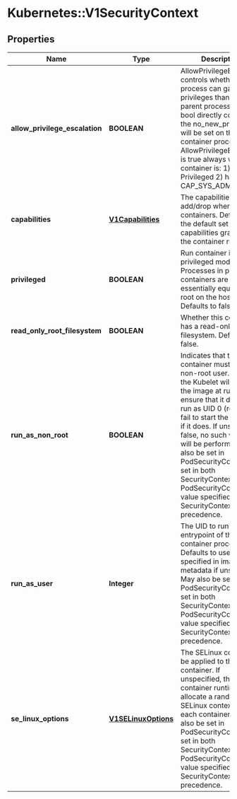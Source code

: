 # Kubernetes::V1SecurityContext

## Properties
Name | Type | Description | Notes
------------ | ------------- | ------------- | -------------
**allow_privilege_escalation** | **BOOLEAN** | AllowPrivilegeEscalation controls whether a process can gain more privileges than its parent process. This bool directly controls if the no_new_privs flag will be set on the container process. AllowPrivilegeEscalation is true always when the container is: 1) run as Privileged 2) has CAP_SYS_ADMIN | [optional] 
**capabilities** | [**V1Capabilities**](V1Capabilities.md) | The capabilities to add/drop when running containers. Defaults to the default set of capabilities granted by the container runtime. | [optional] 
**privileged** | **BOOLEAN** | Run container in privileged mode. Processes in privileged containers are essentially equivalent to root on the host. Defaults to false. | [optional] 
**read_only_root_filesystem** | **BOOLEAN** | Whether this container has a read-only root filesystem. Default is false. | [optional] 
**run_as_non_root** | **BOOLEAN** | Indicates that the container must run as a non-root user. If true, the Kubelet will validate the image at runtime to ensure that it does not run as UID 0 (root) and fail to start the container if it does. If unset or false, no such validation will be performed. May also be set in PodSecurityContext.  If set in both SecurityContext and PodSecurityContext, the value specified in SecurityContext takes precedence. | [optional] 
**run_as_user** | **Integer** | The UID to run the entrypoint of the container process. Defaults to user specified in image metadata if unspecified. May also be set in PodSecurityContext.  If set in both SecurityContext and PodSecurityContext, the value specified in SecurityContext takes precedence. | [optional] 
**se_linux_options** | [**V1SELinuxOptions**](V1SELinuxOptions.md) | The SELinux context to be applied to the container. If unspecified, the container runtime will allocate a random SELinux context for each container.  May also be set in PodSecurityContext.  If set in both SecurityContext and PodSecurityContext, the value specified in SecurityContext takes precedence. | [optional] 


